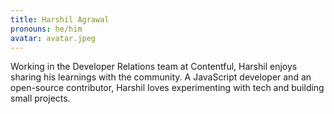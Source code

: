 ```yaml
---
title: Harshil Agrawal
pronouns: he/him
avatar: avatar.jpeg
---
```


Working in the Developer Relations team at Contentful, Harshil enjoys sharing his learnings with the community. A JavaScript developer and an open-source contributor, Harshil loves experimenting with tech and building small projects.
